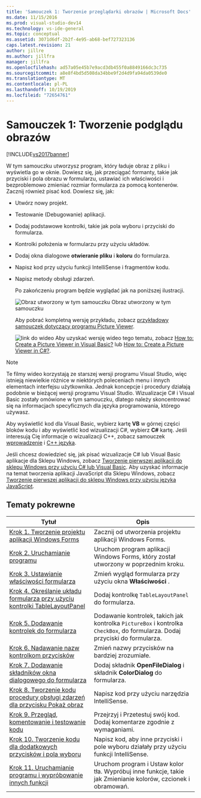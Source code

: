 ```yaml
---
title: 'Samouczek 1: Tworzenie przeglądarki obrazów | Microsoft Docs'
ms.date: 11/15/2016
ms.prod: visual-studio-dev14
ms.technology: vs-ide-general
ms.topic: conceptual
ms.assetid: 3071d6df-2b2f-4e95-ab68-bef727323136
caps.latest.revision: 21
author: jillre
ms.author: jillfra
manager: jillfra
ms.openlocfilehash: ad57a05e45b7e9acd3db455f0a8849166dc3c735
ms.sourcegitcommit: a8e8f4bd5d508da34bbe9f2d4d9fa94da0539de0
ms.translationtype: MT
ms.contentlocale: pl-PL
ms.lasthandoff: 10/19/2019
ms.locfileid: "72654761"
---
```

# <a name="tutorial-1-create-a-picture-viewer"></a>Samouczek 1: Tworzenie podglądu obrazów
[!INCLUDE[vs2017banner](../includes/vs2017banner.md)]

W tym samouczku utworzysz program, który ładuje obraz z pliku i wyświetla go w oknie. Dowiesz się, jak przeciągać formanty, takie jak przyciski i pola obrazu w formularzu, ustawiać ich właściwości i bezproblemowo zmieniać rozmiar formularza za pomocą kontenerów. Zacznij również pisać kod. Dowiesz się, jak:

- Utwórz nowy projekt.

- Testowanie (Debugowanie) aplikacji.

- Dodaj podstawowe kontrolki, takie jak pola wyboru i przyciski do formularza.

- Kontrolki położenia w formularzu przy użyciu układów.

- Dodaj okna dialogowe **otwieranie pliku** i **koloru** do formularza.

- Napisz kod przy użyciu funkcji IntelliSense i fragmentów kodu.

- Napisz metody obsługi zdarzeń.

  Po zakończeniu program będzie wyglądać jak na poniższej ilustracji.

  ![Obraz utworzony w tym samouczku](../ide/media/express-pictureviewerdone.png "Express_PictureViewerDone") Obraz utworzony w tym samouczku

  Aby pobrać kompletną wersję przykładu, zobacz [przykładowy samouczek dotyczący programu Picture Viewer](http://code.msdn.microsoft.com/Complete-Picture-Viewer-7d91d3a8).

  ![link do wideo](../data-tools/media/playvideo.gif "PlayVideo") Aby uzyskać wersję wideo tego tematu, zobacz [How to: Create a Picture Viewer in Visual Basic?](http://go.microsoft.com/fwlink/?LinkId=205207) lub [How to: Create a Picture Viewer in C#?](http://go.microsoft.com/fwlink/?LinkId=205198).

> [!NOTE]
> Te filmy wideo korzystają ze starszej wersji programu Visual Studio, więc istnieją niewielkie różnice w niektórych poleceniach menu i innych elementach interfejsu użytkownika. Jednak koncepcje i procedury działają podobnie w bieżącej wersji programu Visual Studio. Wizualizacje C# i Visual Basic zostały omówione w tym samouczku, dlatego należy skoncentrować się na informacjach specyficznych dla języka programowania, którego używasz.
>
> Aby wyświetlić kod dla Visual Basic, wybierz kartę **VB** w górnej części bloków kodu i aby wyświetlić kod wizualizacji C#, wybierz **C#** kartę. Jeśli interesują Cię informacje o wizualizacji C++, zobacz samouczek [wprowadzenie](../misc/getting-started-with-visual-cpp-in-visual-studio-2015.md) i [ C++ języka](http://www.cplusplus.com/doc/tutorial/).
>
> Jeśli chcesz dowiedzieć się, jak pisać wizualizacje C# lub Visual Basic aplikacje dla Sklepu Windows, zobacz [Tworzenie pierwszej aplikacji do sklepu Windows przy użyciu C# lub Visual Basic](https://msdn.microsoft.com/library/windows/apps/hh974581.aspx). Aby uzyskać informacje na temat tworzenia aplikacji JavaScript dla Sklepu Windows, zobacz [Tworzenie pierwszej aplikacji do sklepu Windows przy użyciu języka JavaScript](https://msdn.microsoft.com/library/windows/apps/br211385.aspx).

## <a name="related-topics"></a>Tematy pokrewne

|Tytuł|Opis|
|-----------|-----------------|
|[Krok 1. Tworzenie projektu aplikacji Windows Forms](../ide/step-1-create-a-windows-forms-application-project.md)|Zacznij od utworzenia projektu aplikacji Windows Forms.|
|[Krok 2. Uruchamianie programu](../ide/step-2-run-your-program.md)|Uruchom program aplikacji Windows Forms, który został utworzony w poprzednim kroku.|
|[Krok 3. Ustawianie właściwości formularza](../ide/step-3-set-your-form-properties.md)|Zmień wygląd formularza przy użyciu okna **Właściwości** .|
|[Krok 4. Określanie układu formularza przy użyciu kontrolki TableLayoutPanel](../ide/step-4-lay-out-your-form-with-a-tablelayoutpanel-control.md)|Dodaj kontrolkę `TableLayoutPanel` do formularza.|
|[Krok 5. Dodawanie kontrolek do formularza](../ide/step-5-add-controls-to-your-form.md)|Dodawanie kontrolek, takich jak kontrolka `PictureBox` i kontrolka `CheckBox`, do formularza. Dodaj przyciski do formularza.|
|[Krok 6. Nadawanie nazw kontrolkom przycisków](../ide/step-6-name-your-button-controls.md)|Zmień nazwy przycisków na bardziej zrozumiałe.|
|[Krok 7. Dodawanie składników okna dialogowego do formularza](../ide/step-7-add-dialog-components-to-your-form.md)|Dodaj składnik **OpenFileDialog** i składnik **ColorDialog** do formularza.|
|[Krok 8. Tworzenie kodu procedury obsługi zdarzeń dla przycisku Pokaż obraz](../ide/step-8-write-code-for-the-show-a-picture-button-event-handler.md)|Napisz kod przy użyciu narzędzia IntelliSense.|
|[Krok 9. Przegląd, komentowanie i testowanie kodu](../ide/step-9-review-comment-and-test-your-code.md)|Przejrzyj i Przetestuj swój kod. Dodaj komentarze zgodnie z wymaganiami.|
|[Krok 10. Tworzenie kodu dla dodatkowych przycisków i pola wyboru](../ide/step-10-write-code-for-additional-buttons-and-a-check-box.md)|Napisz kod, aby inne przyciski i pole wyboru działały przy użyciu funkcji IntelliSense.|
|[Krok 11. Uruchamianie programu i wypróbowanie innych funkcji](../ide/step-11-run-your-program-and-try-other-features.md)|Uruchom program i Ustaw kolor tła. Wypróbuj inne funkcje, takie jak Zmienianie kolorów, czcionek i obramowań.|
